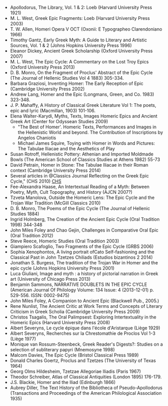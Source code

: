 - Apollodorus, The Library, Vol. 1 & 2: Loeb (Harvard University Press 1921)
- M. L. West, Greek Epic Fragments: Loeb (Harvard University Press 2003)
- T. W. Allen, Homeri Opera V OCT (Oxonii: E Typographeo Clarendoniano 1966)
- Timothy Gantz, Early Greek Myth: A Guide to Literary and Artistic Sources, Vol. 1 & 2 (Johns Hopkins University Press 1996)
- Eleanor Dickey, Ancient Greek Scholarship (Oxford University Press 2007)
- M. L. West, The Epic Cycle: A Commentary on the Lost Troy Epics (Oxford University Press 2013)
- D. B. Monro, On the Fragment of Proclus' Abstract of the Epic Cycle (The Journal of Hellenic Studies Vol 4 1883) 305-334.
- Barbara Graziosi, Inventing Homer: The Early Reception of Epic (Cambridge University Press 2002) 
- Andrew Lang, Homer and the Epic (Longmans, Green, and Co. 1983) 323-348.
- J. P. Mahaffy, A History of Classical Greek Literature Vol 1: The poets, epic and lyric (Macmillan, 1903) 101-106.
- Elena Walter-Karydi, Myths, Texts, Images Homeric Epics and Ancient Greek Art (Center for Odyssean Studies 2009) 
    - "The Best of Homer'. Homeric Texts, Performances and Images in the Hellenistic World and beyond. The Contribution of Inscriptions by Angelos Chaniotis
    - Michael James Squire, Toying with Homer in Words and Pictures: The Tabulae Iliacae and the Aesthetics of Play
- Susan Rotroff, Hellenistic Pottery: Athenian and Imported Moldmade Bowls (The American School of Classics Studies at Athens 1982) 55-73
- David Petrain, Homer in Stone: The Tabulae Iliacae in their Roman context (Cambridge University Press 2014)
- Several articles in @Classics Journal Reflecting on the Greek Epic Cycle," (CHS 2010) [CHS](http://chs.harvard.edu/wa/pageR?tn=ArticleWrapper&bdc=12&mn=3232)
- Fee-Alexandra Haase, An Intertextual Reading of a Myth: Between Poetry, Myth, Cult Topography, and History (AJCN 2007?) 
- Tzveta Manolova, Outside the Homeric Lens: The Epic Cycle and the Trojan War Tradition (McGill Classics 2010) 
- D. B. Monro, The Poems of the Epic Cycle (The Journal of Hellenic Studies 1884) 
- Ingrid Holmberg, The Creation of the Ancient Epic Cycle (Oral Tradition 1998) 344-348 
- John Miles Foley and Chao Gejin, Challenges in Comparative Oral Epic (Oral Tradition 2012) 
- Steve Reece, Homeric Studies (Oral Tradition 2003) 
- Giampiero Scafoglio, Two Fragments of the Epic Cycle (GRBS 2006) 
- Sophia Xenophontos, A living portrait ofCato Self-fashioning and the Classical Past in John Tzetzes Chiliads (Estudios bizantinos 2 2014)
- Jonathan S. Burgess, The tradition of the Trojan War in Homer and the epic cycle (Johns Hopkins University Press 2001) 
- Luca Giuliani, Image and myth : a history of pictorial narration in Greek art (University of Chicago Press 2013)
- Benjamin Sammons, NARRATIVE DOUBLETS IN THE EPIC CYCLE (American Journal Of Philology Volume: 134 Issue: 4 (2013-12-01) p. 529-556. ISSN: 0002-9475)
- John Miles Foley, A Companion to Ancient Epic  (Blackwell Pub., 2005.) 
- Rene Nunlist, The Ancient Critic at Work Terms and Concepts of Literary Criticism in Greek Scholia (Cambridge University Press 2009)
- Christos Tsagalis, The Oral Palimpsest: Exploring Intertextuality in the Homeric Epics (Harvard University Press 2008)
- Albert Severyns, Le cycle épique dans l'école d'Aristarque (Liège 1929) 
- Albert Severyns, Recherches sur la Chrestomathie de Proclos Vol 1-3 (Liège 1977)
- Monique van Rossum-Steenbeck, Greek Reader's Digests?: Studies on a selection of subliterary papyri (Mnemosyne 1998)
- Malcom Davies, The Epic Cycle (Bristol Classical Press 1989)
- Donald Charles Goertz, Proclus and Tzetzes (The University of Texas 1964)
- Georg Olms Hildesheim, Tzetzae Allegoriae Iliadis (Paris 1967)
- Theodor Schreiber, Atlas of Classical Antiquities (London 1895) 176-179.
- J.S. Blackie, Homer and the Iliad (Edinburgh 1866)
- Aubrey Diller, The Text History of the Bibliotheca of Pseudo-Apollodorus (Transactions and Proceedings of the American Philological Association 1935)
